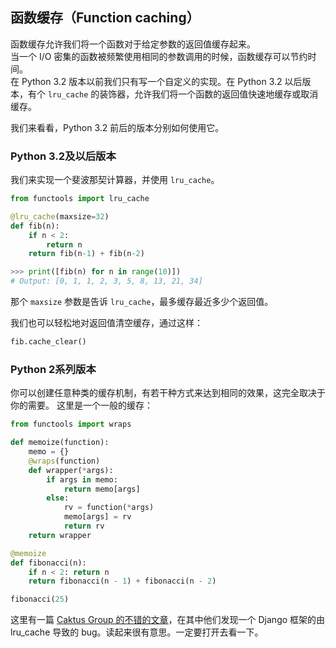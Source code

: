## 函数缓存（Function caching）

函数缓存允许我们将一个函数对于给定参数的返回值缓存起来。  
当一个 I/O 密集的函数被频繁使用相同的参数调用的时候，函数缓存可以节约时间。  
在 Python 3.2 版本以前我们只有写一个自定义的实现。在 Python 3.2 以后版本，有个 ```lru_cache``` 的装饰器，允许我们将一个函数的返回值快速地缓存或取消缓存。

我们来看看，Python 3.2 前后的版本分别如何使用它。

### Python 3.2及以后版本

我们来实现一个斐波那契计算器，并使用 ```lru_cache```。

```python
from functools import lru_cache

@lru_cache(maxsize=32)
def fib(n):
    if n < 2:
        return n
    return fib(n-1) + fib(n-2)

>>> print([fib(n) for n in range(10)])
# Output: [0, 1, 1, 2, 3, 5, 8, 13, 21, 34]
```

那个 ```maxsize``` 参数是告诉 ```lru_cache```，最多缓存最近多少个返回值。

我们也可以轻松地对返回值清空缓存，通过这样：

```python
fib.cache_clear()
```

### Python 2系列版本

你可以创建任意种类的缓存机制，有若干种方式来达到相同的效果，这完全取决于你的需要。
这里是一个一般的缓存：

```python
from functools import wraps

def memoize(function):
    memo = {}
    @wraps(function)
    def wrapper(*args):
        if args in memo:
            return memo[args]
        else:
            rv = function(*args)
            memo[args] = rv
            return rv
    return wrapper

@memoize
def fibonacci(n):
    if n < 2: return n
    return fibonacci(n - 1) + fibonacci(n - 2)

fibonacci(25)
```

这里有一篇 [Caktus Group 的不错的文章](https://www.caktusgroup.com/blog/2015/06/08/testing-client-side-applications-django-post-mortem/)，在其中他们发现一个 Django 框架的由 lru_cache 导致的 bug。读起来很有意思。一定要打开去看一下。
